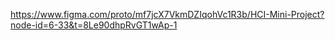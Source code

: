 https://www.figma.com/proto/mf7jcX7VkmDZIqohVc1R3b/HCI-Mini-Project?node-id=6-33&t=8Le90dhpRvGT1wAp-1
